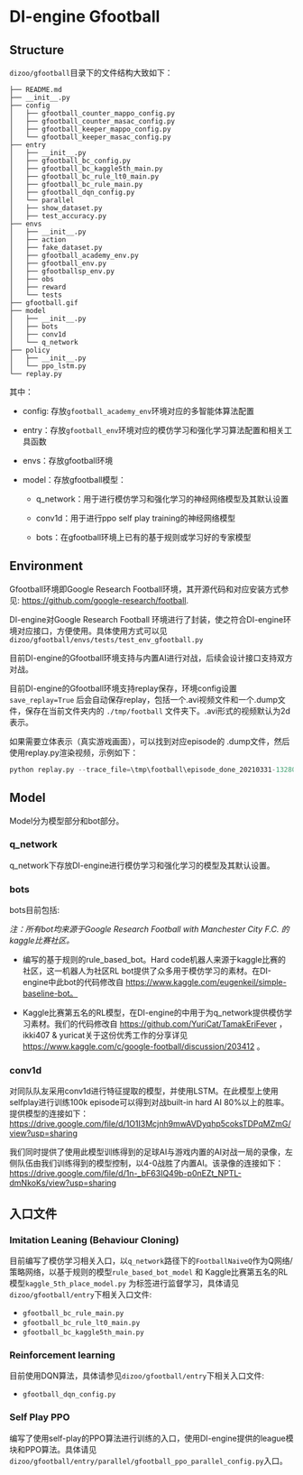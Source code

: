 # DI-engine Gfootball


## Structure

``dizoo/gfootball``目录下的文件结构大致如下：

```
├── README.md
├── __init__.py
├── config
│   ├── gfootball_counter_mappo_config.py
│   ├── gfootball_counter_masac_config.py
│   ├── gfootball_keeper_mappo_config.py
│   └── gfootball_keeper_masac_config.py
├── entry
│   ├── __init__.py
│   ├── gfootball_bc_config.py
│   ├── gfootball_bc_kaggle5th_main.py
│   ├── gfootball_bc_rule_lt0_main.py
│   ├── gfootball_bc_rule_main.py
│   ├── gfootball_dqn_config.py
│   └── parallel
│   ├── show_dataset.py
│   ├── test_accuracy.py
├── envs
│   ├── __init__.py
│   ├── action
│   ├── fake_dataset.py
│   ├── gfootball_academy_env.py
│   ├── gfootball_env.py
│   ├── gfootballsp_env.py
│   ├── obs
│   ├── reward
│   └── tests
├── gfootball.gif
├── model
│   ├── __init__.py
│   ├── bots
│   ├── conv1d
│   └── q_network
├── policy
│   ├── __init__.py
│   └── ppo_lstm.py
└── replay.py
```


其中：

- config: 存放``gfootball_academy_env``环境对应的多智能体算法配置

- entry：存放``gfootball_env``环境对应的模仿学习和强化学习算法配置和相关工具函数

- envs：存放gfootball环境

- model：存放gfootball模型：

  - q_network：用于进行模仿学习和强化学习的神经网络模型及其默认设置

  - conv1d：用于进行ppo self play training的神经网络模型

  - bots：在gfootball环境上已有的基于规则或学习好的专家模型



## Environment

Gfootball环境即Google Research Football环境，其开源代码和对应安装方式参见: https://github.com/google-research/football.

DI-engine对Google Research Football 环境进行了封装，使之符合DI-engine环境对应接口，方便使用。具体使用方式可以见 ``dizoo/gfootball/envs/tests/test_env_gfootball.py`` 

目前DI-engine的Gfootball环境支持与内置AI进行对战，后续会设计接口支持双方对战。

目前DI-engine的Gfootball环境支持replay保存，环境config设置 ``save_replay=True`` 后会自动保存replay，包括一个.avi视频文件和一个.dump文件，保存在当前文件夹内的 ``./tmp/football`` 文件夹下。.avi形式的视频默认为2d表示。



如果需要立体表示（真实游戏画面），可以找到对应episode的 .dump文件，然后使用replay.py渲染视频，示例如下：

```python
python replay.py --trace_file=\tmp\football\episode_done_20210331-132800614938.dump
```



## Model

Model分为模型部分和bot部分。

### q_network

q_network下存放DI-engine进行模仿学习和强化学习的模型及其默认设置。

### bots

bots目前包括:

*注：所有bot均来源于Google Research Football with Manchester City F.C. 的kaggle比赛社区。*

- 编写的基于规则的rule_based_bot。Hard code机器人来源于kaggle比赛的社区，这一机器人为社区RL bot提供了众多用于模仿学习的素材。在DI-engine中此bot的代码修改自 https://www.kaggle.com/eugenkeil/simple-baseline-bot。
  
- Kaggle比赛第五名的RL模型，在DI-engine的中用于为q_network提供模仿学习素材。我们的代码修改自 https://github.com/YuriCat/TamakEriFever ，ikki407 & yuricat关于这份优秀工作的分享详见 https://www.kaggle.com/c/google-football/discussion/203412 。

### conv1d

对同队队友采用conv1d进行特征提取的模型，并使用LSTM。在此模型上使用selfplay进行训练100k episode可以得到对战built-in hard AI 80%以上的胜率。提供模型的连接如下：https://drive.google.com/file/d/1O1I3Mcjnh9mwAVDyqhp5coksTDPqMZmG/view?usp=sharing

我们同时提供了使用此模型训练得到的足球AI与游戏内置的AI对战一局的录像，左侧队伍由我们训练得到的模型控制，以4-0战胜了内置AI。该录像的连接如下：
https://drive.google.com/file/d/1n-_bF63IQ49b-p0nEZt_NPTL-dmNkoKs/view?usp=sharing

## 入口文件

### Imitation Leaning (Behaviour Cloning)

目前编写了模仿学习相关入口，以``q_network``路径下的``FootballNaiveQ``作为Q网络/策略网络，以基于规则的模型``rule_based_bot_model`` 和 Kaggle比赛第五名的RL模型``kaggle_5th_place_model.py`` 为标签进行监督学习，具体请见`dizoo/gfootball/entry`下相关入口文件:

- `gfootball_bc_rule_main.py`
- `gfootball_bc_rule_lt0_main.py`
- `gfootball_bc_kaggle5th_main.py`

### Reinforcement learning

目前使用DQN算法，具体请参见`dizoo/gfootball/entry`下相关入口文件:
- `gfootball_dqn_config.py`

### Self Play PPO 

编写了使用self-play的PPO算法进行训练的入口，使用DI-engine提供的league模块和PPO算法。具体请见`dizoo/gfootball/entry/parallel/gfootball_ppo_parallel_config.py`入口。

